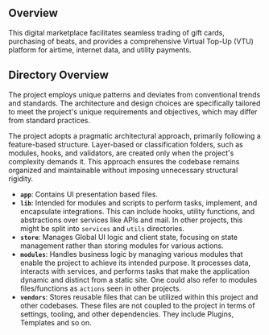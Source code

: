 ## Overview

This digital marketplace facilitates seamless trading of gift cards, purchasing of beats, and provides a comprehensive Virtual Top-Up (VTU) platform for airtime, internet data, and utility payments.

## Directory Overview

The project employs unique patterns and deviates from conventional trends and standards. The architecture and design choices are specifically tailored to meet the project's unique requirements and objectives, which may differ from standard practices.

<p>
The project adopts a pragmatic architectural approach, primarily following a feature-based structure. Layer-based or classification folders, such as modules, hooks, and validators, are created only when the project's complexity demands it. This approach ensures the codebase remains organized and maintainable without imposing unnecessary structural rigidity.
</p>

- **`app`**: Contains UI presentation based files.
- **`lib`**: Intended for modules and scripts to perform tasks, implement, and encapsulate integrations. This can include hooks, utility functions, and abstractions over services like APIs and mail. In other projects, this might be split into `services` and `utils` directories.
- **`store`**: Manages Global UI logic and client state, focusing on state management rather than storing modules for various actions.
- **`modules`**: Handles business logic by managing various modules that enable the project to achieve its intended purpose. It processes data, interacts with services, and performs tasks that make the application dynamic and distinct from a static site. One could also refer to modules files/functions as `actions` seen in other projects.
- **`vendors`**: Stores reusable files that can be utilized within this project and other codebases. These files are not coupled to the project in terms of settings, tooling, and other dependencies. They include Plugins, Templates and so on.
